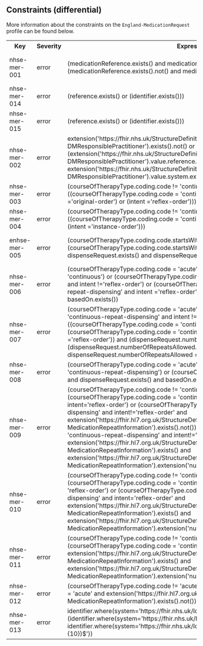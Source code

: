 ## Constraints (differential)

More information about the constraints on the <code>England-MedicationRequest</code> profile can be found below.

<table class="assets">
<tr>
<th width="15%">Key</th>
<th width="10%">Severity</th>
<th width="30%">Expression</th>
<th width="45%">Human Description</th>
</tr>
<tr>
<td>nhse-mer-001</td>
<td>error</td>
<td>(medicationReference.exists() and medicationCodeableConcept.exists().not()) or (medicationReference.exists().not() and medicationCodeableConcept.exists())</td>
<td>medication[x] - Only one of medicationReference or medicationCodeableConcept should be provided</td>
</tr>
<tr>
<td>nhse-mer-014</td>
<td>error</td>
<td>(reference.exists() or (identifier.exists()))</td>
<td>requester - An identifier reference or resource reference must be provided</td>
</tr>
<tr>
<td>nhse-mer-015</td>
<td>error</td>
<td>(reference.exists() or (identifier.exists()))</td>
<td>recorder - An identifier reference or resource reference must be provided</td>
</tr>
<tr>
<td>nhse-mer-002</td>
<td>error</td>
<td>extension('https://fhir.nhs.uk/StructureDefinition/Extension-England-DMResponsiblePractitioner').exists().not() or (extension('https://fhir.nhs.uk/StructureDefinition/Extension-England-DMResponsiblePractitioner').value.reference.exists() or extension('https://fhir.nhs.uk/StructureDefinition/Extension-England-DMResponsiblePractitioner').value.system.exists())</td>
<td>Extension(responsiblePractitioner) - An identifier or resource reference must be provided</td>
</tr>
<tr>
<td>nhse-mer-003</td>
<td>error</td>
<td>(courseOfTherapyType.coding.code != 'continuous-repeat-dispensing') or ((courseOfTherapyType.coding.code = 'continuous-repeat-dispensing') and ((intent ='original-order') or (intent ='reflex-order')))</td>
<td>For continuous-repeat-dispensing intent must be reflex-order or original-order</td>
</tr>
<tr>
<td>nhse-mer-004</td>
<td>error</td>
<td>(courseOfTherapyType.coding.code != 'continuous') or ((courseOfTherapyType.coding.code = 'continuous') and ((intent ='original-order') or (intent ='instance-order')))</td>
<td>For continuous intent must be instance-order or original-order</td>
</tr>
<tr>
<td>enhse-mer-005</td>
<td>error</td>
<td>(courseOfTherapyType.coding.code.startsWith('acute')) or  (courseOfTherapyType.coding.code.startsWith('continuous') and dispenseRequest.exists() and dispenseRequest.numberOfRepeatsAllowed.exists())</td>
<td>dispenseRequest.numberOfRepeatsAllowed should be populated for continuous and continuous-repeat-dispensing MedicationRequests.</td>
</tr>
<tr>
<td>nhse-mer-006</td>
<td>error</td>
<td>(courseOfTherapyType.coding.code = 'acute') or (courseOfTherapyType.coding.code = 'continuous') or (courseOfTherapyType.coding.code = 'continuous-repeat-dispensing' and intent !='reflex-order') or (courseOfTherapyType.coding.code = 'continuous-repeat-dispensing' and intent ='reflex-order' and dispenseRequest.exists() and basedOn.exists())</td>
<td>For continuous-repeat-dispensing (intent=reflex-order) basedOn must be populated</td>
</tr>
<tr>
<td>nhse-mer-007</td>
<td>error</td>
<td>(courseOfTherapyType.coding.code = 'acute') or (courseOfTherapyType.coding.code = 'continuous-repeat-dispensing' and intent !='reflex-order') or ((courseOfTherapyType.coding.code = 'continuous' or (courseOfTherapyType.coding.code = 'continuous-repeat-dispensing' and intent ='reflex-order')) and (dispenseRequest.numberOfRepeatsAllowed.exists().not() or (dispenseRequest.numberOfRepeatsAllowed.exists() and dispenseRequest.numberOfRepeatsAllowed = 0)))</td>
<td>For continuous-repeat-dispensing (intent=reflex-order) or continous orders, numberOfRepeatsAllowed must be empty or equal to 0</td>
</tr><tr>
<td>nhse-mer-008</td>
<td>error</td>
<td>(courseOfTherapyType.coding.code = 'acute') or (courseOfTherapyType.coding.code = 'continuous-repeat-dispensing') or (courseOfTherapyType.coding.code = 'continuous' and dispenseRequest.exists() and basedOn.exists())</td>
<td>For continuous issues basedOn should be populated</td>
</tr>
<tr>
<td>nhse-mer-009</td>
<td>error</td>
<td>(courseOfTherapyType.coding.code != 'continuous-repeat-dispensing') or (courseOfTherapyType.coding.code = 'continuous-repeat-dispensing' and intent='reflex-order') or (courseOfTherapyType.coding.code = 'continuous-repeat-dispensing' and intent!='reflex-order' and extension('https://fhir.hl7.org.uk/StructureDefinition/Extension-UKCore-MedicationRepeatInformation').exists().not()) or (courseOfTherapyType.coding.code = 'continuous-repeat-dispensing' and intent!='reflex-order' and extension('https://fhir.hl7.org.uk/StructureDefinition/Extension-UKCore-MedicationRepeatInformation').exists() and extension('https://fhir.hl7.org.uk/StructureDefinition/Extension-UKCore-MedicationRepeatInformation').extension('numberOfPrescriptionsIssued').exists().not())</td>
<td>Extension repeatInformation.numberOfPrescriptionsIssued should not be present for continuous-repeat-dispensing that are not intent=reflex-order"</td>
</tr>
<tr>
<td>nhse-mer-010</td>
<td>error</td>
<td>(courseOfTherapyType.coding.code != 'continuous-repeat-dispensing') or (courseOfTherapyType.coding.code = 'continuous-repeat-dispensing' and intent != 'reflex-order') or (courseOfTherapyType.coding.code = 'continuous-repeat-dispensing' and intent='reflex-order' and extension('https://fhir.hl7.org.uk/StructureDefinition/Extension-UKCore-MedicationRepeatInformation').exists() and extension('https://fhir.hl7.org.uk/StructureDefinition/Extension-UKCore-MedicationRepeatInformation').extension('numberOfPrescriptionsIssued').exists())</td>
<td>Extension repeatInformation.numberOfPrescriptionsIssued should be present for continuous-repeat-dispensing that have intent=reflex-order</td>
</tr>
<tr>
<td>nhse-mer-011</td>
<td>error</td>
<td>(courseOfTherapyType.coding.code != 'continuous') or (courseOfTherapyType.coding.code = 'continuous' and extension('https://fhir.hl7.org.uk/StructureDefinition/Extension-UKCore-MedicationRepeatInformation').exists() and extension('https://fhir.hl7.org.uk/StructureDefinition/Extension-UKCore-MedicationRepeatInformation').extension('numberOfPrescriptionsIssued').exists())</td>
<td>Extension repeatInformation.numberOfPrescriptionsIssued is recommend to be present for continuous issues</td>
</tr>
<tr>
<td>nhse-mer-012</td>
<td>error</td>
<td>(courseOfTherapyType.coding.code != 'acute') or (courseOfTherapyType.coding.code = 'acute' and extension('https://fhir.hl7.org.uk/StructureDefinition/Extension-UKCore-MedicationRepeatInformation').exists().not())</td>
<td>Extension repeatInformation.numberOfPrescriptionsIssued should not be present for acute issues</td>
</tr>
<tr>
<td>nhse-mer-013</td>
<td>error</td>
<td>identifier.where(system='https://fhir.nhs.uk/Id/nhs-number').exists().not() or (identifier.where(system='https://fhir.nhs.uk/Id/nhs-number').exists()  and identifier.where(system='https://fhir.nhs.uk/Id/nhs-number').value.matches('^([0-9]{10})$'))</td>
<td>Length of the supplied NHS Number is wrong.</td>
</tr>
</table>